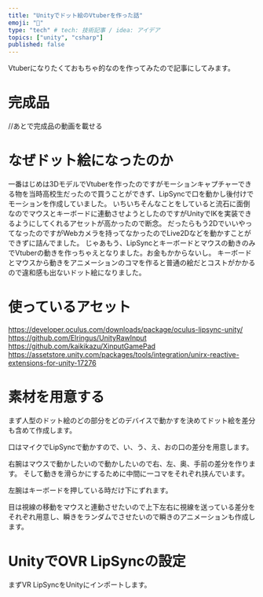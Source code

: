 ```yaml
---
title: "Unityでドット絵のVtuberを作った話"
emoji: "🐶"
type: "tech" # tech: 技術記事 / idea: アイデア
topics: ["unity", "csharp"]
published: false
---
```


Vtuberになりたくておもちゃ的なのを作ってみたので記事にしてみます。
# 完成品
//あとで完成品の動画を載せる

# なぜドット絵になったのか
一番はじめは3DモデルでVtuberを作ったのですがモーションキャプチャーできる物を当時高校生だったので買うことができず、LipSyncで口を動かし後付けでモーションを作成していました。
いちいちそんなことをしていると流石に面倒なのでマウスとキーボードに連動させようとしたのですがUnityでIKを実装できるようにしてくれるアセットが高かったので断念。
だったらもう2DでいいやってなったのですがWebカメラを持ってなかったのでLive2Dなどを動かすことができずに詰んでました。
じゃあもう、LipSyncとキーボードとマウスの動きのみでVtuberの動きを作っちゃえとなりました。お金もかからないし。
キーボードとマウスから動きをアニメーションのコマを作ると普通の絵だとコストがかかるので違和感も出ないドット絵になりました。

# 使っているアセット
https://developer.oculus.com/downloads/package/oculus-lipsync-unity/
https://github.com/Elringus/UnityRawInput
https://github.com/kaikikazu/XinputGamePad
https://assetstore.unity.com/packages/tools/integration/unirx-reactive-extensions-for-unity-17276

# 素材を用意する
まず人型のドット絵のどの部分をどのデバイスで動かすを決めてドット絵を差分も含めて作成します。

口はマイクでLipSyncで動かすので、い、う、え、おの口の差分を用意します。

右腕はマウスで動かしたいので動かしたいので右、左、奥、手前の差分を作ります。
そして動きを滑らかにするために中間に一コマをそれぞれ挟んでいます。

左腕はキーボードを押している時だけ下にずれます。

目は視線の移動をマウスと連動させたいので上下左右に視線を送っている差分をそれぞれ用意し、瞬きをランダムでさせたいので瞬きのアニメーションも作成します。

# UnityでOVR LipSyncの設定
まずVR LipSyncをUnityにインポートします。
